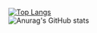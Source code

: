 [![Top Langs](https://github-readme-stats.vercel.app/api/top-langs/?username=LukikiSussy&layout=compact&theme=transparent)](https://github.com/anuraghazra/github-readme-stats)  
 ![Anurag's GitHub stats](https://github-readme-stats.vercel.app/api?username=LukikiSussy&show_icons=true&theme=transparent)
